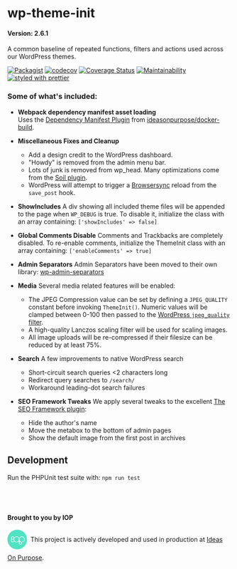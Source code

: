 # wp-theme-init

#### Version: 2.6.1

A common baseline of repeated functions, filters and actions used across our WordPress themes.

[![Packagist](https://badgen.net/packagist/v/ideasonpurpose/wp-theme-init)](https://packagist.org/packages/ideasonpurpose/wp-theme-init)
[![codecov](https://codecov.io/gh/ideasonpurpose/wp-theme-init/branch/master/graph/badge.svg)](https://codecov.io/gh/ideasonpurpose/wp-theme-init)
[![Coverage Status](https://coveralls.io/repos/github/ideasonpurpose/wp-theme-init/badge.svg)](https://coveralls.io/github/ideasonpurpose/wp-theme-init)
[![Maintainability](https://api.codeclimate.com/v1/badges/38a14503add2806a99bd/maintainability)](https://codeclimate.com/github/ideasonpurpose/wp-theme-init/maintainability)
[![styled with prettier](https://img.shields.io/badge/styled_with-prettier-ff69b4.svg)](https://github.com/prettier/prettier)

### Some of what's included:

- **Webpack dependency manifest asset loading**<br>
  Uses the [Dependency Manifest Plugin](https://github.com/ideasonpurpose/docker-build/blob/master/lib/DependencyManifestPlugin.js) from [ideasonpurpose/docker-build](https://github.com/ideasonpurpose/docker-build).

- **Miscellaneous Fixes and Cleanup**

  - Add a design credit to the WordPress dashboard.
  - "Howdy" is removed from the admin menu bar.
  - Lots of junk is removed from wp_head. Many optimizations come from the [Soil plugin](https://roots.io/plugins/soil/).
  - WordPress will attempt to trigger a [Browsersync]() reload from the `save_post` hook.

- **ShowIncludes**
  A div showing all included theme files will be appended to the page when `WP_DEBUG` is true. To disable it, initialize the class with an array containing: `['showIncludes' => false]`

- **Global Comments Disable**
  Comments and Trackbacks are completely disabled. To re-enable comments, initialize the ThemeInit class with an array containing: `['enableComments' => true]`

- **Admin Separators**
  Admin Separators have been moved to their own library: [wp-admin-separators](https://github.com/ideasonpurpose/wp-admin-separators)

- **Media**
  Several media related features will be enabled:

  - The JPEG Compression value can be set by defining a `JPEG_QUALITY` constant before invoking `ThemeInit()`. Numeric values will be clamped between 0-100 then passed to the [WordPress `jpeg_quality` filter](https://developer.wordpress.org/reference/hooks/jpeg_quality/).
  - A high-quality Lanczos scaling filter will be used for scaling images.
  - All image uploads will be re-compressed if their filesize can be reduced by at least 75%.

- **Search**
  A few improvements to native WordPress search

  - Short-circuit search queries <2 characters long
  - Redirect query searches to `/search/`
  - Workaround leading-dot search failures

- **SEO Framework Tweaks**
  We apply several tweaks to the excellent [The SEO Framework plugin](https://theseoframework.com/):
  - Hide the author's name
  - Move the metabox to the bottom of admin pages
  - Show the default image from the first post in archives

## Development

Run the PHPUnit test suite with: `npm run test`

<!-- START IOP CREDIT BLURB -->

## &nbsp;

#### Brought to you by IOP

<a href="https://www.ideasonpurpose.com"><img src="https://raw.githubusercontent.com/ideasonpurpose/ideasonpurpose/master/IOP_monogram_circle_512x512_mint.png" height="44" align="top" alt="IOP Logo"></a><img src="https://raw.githubusercontent.com/ideasonpurpose/ideasonpurpose/master/spacer.png" align="middle" width="4" height="54"> This project is actively developed and used in production at <a href="https://www.ideasonpurpose.com">Ideas On Purpose</a>.

<!-- END IOP CREDIT BLURB -->
